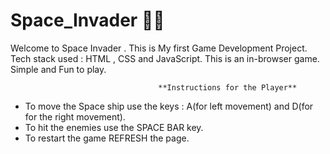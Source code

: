 # Space_Invader 🚀🎇
Welcome to Space Invader .
This is My first Game Development Project. 
Tech stack used : HTML , CSS and JavaScript.
This is an in-browser game. Simple and Fun to play. 

                                     **Instructions for the Player**
- To move the Space ship use the keys : A(for left movement) and D(for for the right movement).
- To hit the enemies use the SPACE BAR key.
- To restart the game REFRESH the page.
